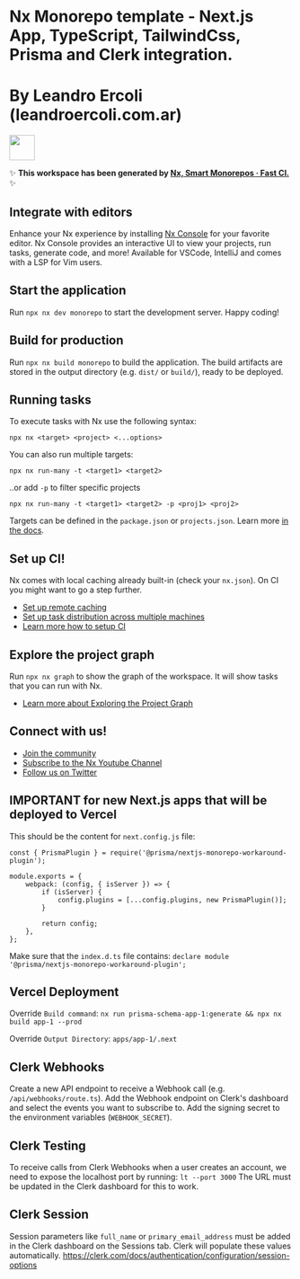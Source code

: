 # Nx Monorepo template - Next.js App, TypeScript, TailwindCss, Prisma and Clerk integration.

# By Leandro Ercoli (leandroercoli.com.ar)

<a alt="Nx logo" href="https://nx.dev" target="_blank" rel="noreferrer"><img src="https://raw.githubusercontent.com/nrwl/nx/master/images/nx-logo.png" width="45"></a>

✨ **This workspace has been generated by [Nx, Smart Monorepos · Fast CI.](https://nx.dev)** ✨

## Integrate with editors

Enhance your Nx experience by installing [Nx Console](https://nx.dev/nx-console) for your favorite editor. Nx Console
provides an interactive UI to view your projects, run tasks, generate code, and more! Available for VSCode, IntelliJ and
comes with a LSP for Vim users.

## Start the application

Run `npx nx dev monorepo` to start the development server. Happy coding!

## Build for production

Run `npx nx build monorepo` to build the application. The build artifacts are stored in the output directory (e.g. `dist/` or `build/`), ready to be deployed.

## Running tasks

To execute tasks with Nx use the following syntax:

```
npx nx <target> <project> <...options>
```

You can also run multiple targets:

```
npx nx run-many -t <target1> <target2>
```

..or add `-p` to filter specific projects

```
npx nx run-many -t <target1> <target2> -p <proj1> <proj2>
```

Targets can be defined in the `package.json` or `projects.json`. Learn more [in the docs](https://nx.dev/features/run-tasks).

## Set up CI!

Nx comes with local caching already built-in (check your `nx.json`). On CI you might want to go a step further.

-   [Set up remote caching](https://nx.dev/features/share-your-cache)
-   [Set up task distribution across multiple machines](https://nx.dev/nx-cloud/features/distribute-task-execution)
-   [Learn more how to setup CI](https://nx.dev/recipes/ci)

## Explore the project graph

Run `npx nx graph` to show the graph of the workspace.
It will show tasks that you can run with Nx.

-   [Learn more about Exploring the Project Graph](https://nx.dev/core-features/explore-graph)

## Connect with us!

-   [Join the community](https://nx.dev/community)
-   [Subscribe to the Nx Youtube Channel](https://www.youtube.com/@nxdevtools)
-   [Follow us on Twitter](https://twitter.com/nxdevtools)

## IMPORTANT for new Next.js apps that will be deployed to Vercel

This should be the content for `next.config.js` file:

```
const { PrismaPlugin } = require('@prisma/nextjs-monorepo-workaround-plugin');

module.exports = {
    webpack: (config, { isServer }) => {
        if (isServer) {
            config.plugins = [...config.plugins, new PrismaPlugin()];
        }

        return config;
    },
};
```

Make sure that the `index.d.ts` file contains: `declare module '@prisma/nextjs-monorepo-workaround-plugin';`

## Vercel Deployment

Override `Build command`: `nx run prisma-schema-app-1:generate && npx nx build app-1 --prod`

Override `Output Directory`: `apps/app-1/.next`

## Clerk Webhooks

Create a new API endpoint to receive a Webhook call (e.g. `/api/webhooks/route.ts`). Add the Webhook endpoint on Clerk's dashboard and select the events you want to subscribe to. Add the signing secret to the environment variables (`WEBHOOK_SECRET`).

## Clerk Testing

To receive calls from Clerk Webhooks when a user creates an account, we need to expose the localhost port by running: `lt --port 3000`
The URL must be updated in the Clerk dashboard for this to work.

## Clerk Session

Session parameters like `full_name` or `primary_email_address` must be added in the Clerk dashboard on the Sessions tab. Clerk will populate these values automatically. https://clerk.com/docs/authentication/configuration/session-options
